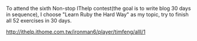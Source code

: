 To attend the sixth Non-stop IThelp contest(the goal is to write blog 30 days in sequence), I choose "Learn Ruby the Hard Way" as my topic, try to finish all 52 exercises in 30 days.

http://ithelp.ithome.com.tw/ironman6/player/timfeng/alll/1